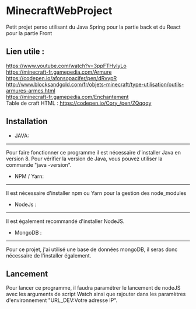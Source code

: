 # MinecraftWebProject 

Petit projet perso utilisant du Java Spring pour la partie back et du React pour la partie Front

## Lien utile :
https://www.youtube.com/watch?v=3ppFTHyIyLo <br />
https://minecraft-fr.gamepedia.com/Armure <br />
https://codepen.io/afonsopacifer/pen/dRvypR <br />
http://www.blocksandgold.com/fr/objets-minecraft/type-utilisation/outils-armures-armes.html <br />
https://minecraft-fr.gamepedia.com/Enchantement <br />
Table de craft HTML : https://codepen.io/Cory_/pen/ZQqqqy <br />

## Installation

* JAVA:
-------
Pour faire fonctionner ce programme il est nécessaire d'installer Java en version 8.
Pour vérifier la version de Java, vous pouvez utiliser la commande "java -version".

* NPM / Yarn:
-------
Il est nécessaire d'installer npm ou Yarn pour la gestion des node_modules

* NodeJs : 
------
Il est également recommandé d'installer NodeJS.

* MongoDB : 
------
Pour ce projet, j'ai utilisé une base de données mongoDB, il seras donc nécessaire de l'installer également.

## Lancement

Pour lancer ce programme, il faudra paramétrer le lancement de nodeJS avec les arguments de script Watch ainsi que rajouter dans les paramètres d'environnement "URL_DEV:Votre adresse IP".
